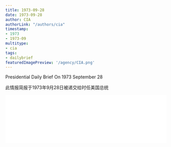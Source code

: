 ```yaml
---
title: 1973-09-28
date: 1973-09-28
author: CIA 
authorLink: "/authors/cia"
timestamp: 
- 1973
- 1973-09
multitype: 
- cia
tags: 
- dailybrief
featuredImagePreview: '/agency/CIA.png'
---
```



Presidential Daily Brief On 1973 September 28

此情报简报于1973年9月28日被递交给时任美国总统

<!--more-->





<div id="over" style="width:100%; overflow:hidden"> <iframe id="sFrame" name="sFrame" frameborder="no" border="0"  allowfullscreen marginwidth="0" scrolling="no" src = " /CIA/1973-09-28.html "  style = " position:absulute; width: 806px; top: 300;" > </iframe> </div>